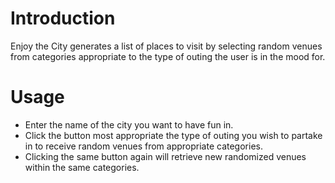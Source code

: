 # Introduction

Enjoy the City generates a list of places to visit by selecting random venues from categories appropriate to the type of outing the user is in the mood for.

# Usage

* Enter the name of the city you want to have fun in.
* Click the button most appropriate the type of outing you wish to partake in to receive random venues from appropriate categories.
* Clicking the same button again will retrieve new randomized venues within the same categories.
